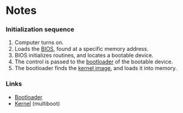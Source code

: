 # Notes

### Initialization sequence
1) Computer turns on.
2) Loads the <ins>BIOS</ins>, found at a specific memory address.
3) BIOS initializes routines, and locates a bootable device.
4) The control is passed to the <ins>bootloader</ins> of the bootable device.
5) The bootloader finds the <ins>kernel image</ins>, and loads it into memory.

### Links
* [Bootloader](https://wiki.osdev.org/Rolling_Your_Own_Bootloader)
* [Kernel](https://os.phil-opp.com/multiboot-kernel/) (multiboot)

